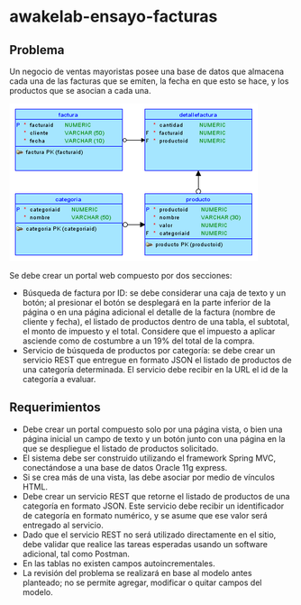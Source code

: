 # awakelab-ensayo-facturas

## Problema
Un negocio de ventas mayoristas posee una base de datos que almacena cada una de las facturas que se emiten, la fecha en que esto se hace, y los productos que se asocian a cada una.

![Diagrama Lógico](images/diagram.logical.png)

Se debe crear un portal web compuesto por dos secciones:

 * Búsqueda de factura por ID: se debe considerar una caja de texto y un botón; al presionar el botón se desplegará en la parte inferior de la página o en una página adicional el detalle de la factura (nombre de cliente y fecha), el listado de productos dentro de una tabla, el subtotal, el monto de impuesto y el total. Considere que el impuesto a aplicar asciende como de costumbre a un 19% del total de la compra.
 * Servicio de búsqueda de productos por categoría: se debe crear un servicio REST que entregue  en  formato  JSON  el  listado de productos  de  una  categoría  determinada.  El servicio debe recibir en la URL el id de la categoría a evaluar.

## Requerimientos
 * Debe crear un portal compuesto solo por una página vista, o bien una página inicial un campo de texto y un botón junto con una página en la que se despliegue el listado de productos solicitado.
 * El sistema debe ser construido utilizando el framework Spring MVC, conectándose a una base de datos Oracle 11g express.
 * Si se crea más de una vista, las debe asociar por medio de vínculos HTML.
 * Debe crear un servicio REST que retorne el listado de productos de una categoría en formato  JSON. Este  servicio  debe recibir un identificador de categoría en formato numérico, y se asume que ese valor será entregado al servicio.
 * Dado que el servicio REST no será utilizado directamente en el sitio, debe validar que realice las tareas esperadas usando un software adicional, tal como Postman.
 * En las tablas no existen campos autoincrementales.
 * La revisión del problema se realizará en base al modelo antes planteado; no se permite agregar, modificar o quitar campos del modelo.